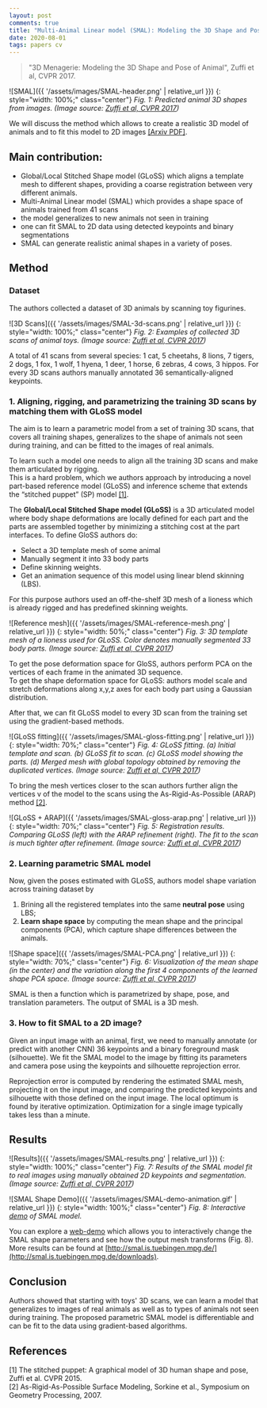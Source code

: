 ```yaml
---
layout: post
comments: true
title: "Multi-Animal Linear model (SMAL): Modeling the 3D Shape and Pose of Animals"
date: 2020-08-01
tags: papers cv
---
```



> "3D Menagerie: Modeling the 3D Shape and Pose of Animal", Zuffi et al, CVPR 2017.

<!--more-->
![SMAL]({{ '/assets/images/SMAL-header.png' | relative_url }}) 
{: style="width: 100%;" class="center"} 
*Fig. 1: Predicted animal 3D shapes from images. (Image source: [Zuffi et al, CVPR 2017](https://arxiv.org/abs/1611.07700))*

We will discuss the method which allows to create a realistic 3D model of animals and to fit this model to 2D images [[Arxiv PDF]](https://arxiv.org/abs/1611.07700). 

## Main contribution:
- Global/Local Stitched Shape model (GLoSS) which aligns a template mesh to different shapes, providing a coarse registration between very different animals.
- Multi-Animal Linear model (SMAL) which provides a shape space of animals trained from 41 scans
- the model generalizes to new animals not seen in training
- one can fit SMAL to 2D data using detected keypoints and binary segmentations
- SMAL can generate realistic animal shapes in a variety of poses.

##  Method
### Dataset
The authors collected a dataset of 3D animals by scanning toy figurines.

![3D Scans]({{ '/assets/images/SMAL-3d-scans.png' | relative_url }}) 
{: style="width: 100%;" class="center"} 
*Fig. 2: Examples of collected 3D scans of animal toys. (Image source: [Zuffi et al, CVPR 2017](https://arxiv.org/abs/1611.07700))*


A total of 41 scans from several species: 
1 cat, 5 cheetahs, 8 lions, 7 tigers, 2 dogs, 1 fox, 1 wolf, 1 hyena, 1 deer, 1 horse, 6 zebras, 4 cows, 3 hippos.
For every 3D scans authors manually annotated 36 semantically-aligned keypoints.

### 1. Aligning, rigging, and parametrizing the training 3D scans by matching them with GLoSS model
The aim is to learn a parametric model from a set of training 3D scans, that covers all training shapes, generalizes to the shape of animals not seen during training, and can be fitted to the images of real animals.

To learn such a model one needs to align all the training 3D scans and make them articulated by rigging.   
This is a hard problem, which we authors approach by introducing a novel part-based reference model (GLoSS) and inference scheme that extends the “stitched puppet” (SP) model [[1]](#1).

The **Global/Local Stitched Shape model (GLoSS)** is a 3D articulated model where body shape deformations are locally defined for each part and the parts are assembled together by minimizing a stitching cost at the part interfaces.
To define GloSS authors do:
- Select a 3D template mesh of some animal 
- Manually segment it into 33 body parts
- Define skinning weights.
- Get an animation sequence of this model using linear blend skinning (LBS).

For this purpose authors used an off-the-shelf 3D mesh of a lioness which is already rigged and has predefined skinning weights.   

![Reference mesh]({{ '/assets/images/SMAL-reference-mesh.png' | relative_url }}) 
{: style="width: 50%;" class="center"} 
*Fig. 3: 3D template mesh of a lioness used for GLoSS. Color denotes manually segmented 33 body parts. (Image source: [Zuffi et al, CVPR 2017](https://arxiv.org/abs/1611.07700))*

To get the pose deformation space for GloSS, authors perform PCA on the vertices of each frame in the animated 3D sequence.  
To get the shape deformation space for GLoSS: authors model scale and stretch deformations along x,y,z axes for each body part using a Gaussian distribution.  

After that, we can fit GLoSS model to every 3D scan from the training set using the gradient-based methods.  

![GLoSS fitting]({{ '/assets/images/SMAL-gloss-fitting.png' | relative_url }}) 
{: style="width: 70%;" class="center"} 
*Fig. 4: GLoSS fitting. (a) Initial template and scan. (b) GLoSS fit to scan. (c) GLoSS model showing the parts. (d) Merged mesh with global topology obtained by removing the duplicated vertices. (Image source: [Zuffi et al, CVPR 2017](https://arxiv.org/abs/1611.07700))*

To bring the mesh vertices closer to the scan authors further align the vertices v of the model to the scans using the As-Rigid-As-Possible (ARAP) method [[2]](#2).

![GLoSS + ARAP]({{ '/assets/images/SMAL-gloss-arap.png' | relative_url }}) 
{: style="width: 70%;" class="center"} 
*Fig. 5: Registration results. Comparing GLoSS (left)
with the ARAP refinement (right). The fit to the scan is much tighter after refinement. (Image source: [Zuffi et al, CVPR 2017](https://arxiv.org/abs/1611.07700))*


### 2. Learning parametric SMAL model
Now, given the poses estimated with GLoSS, authors model shape variation across training dataset by   
1. Brining all the registered templates into the same **neutral pose** using LBS;
2. **Learn shape space** by computing the mean shape and the principal components (PCA), which capture shape differences between the animals.

![Shape space]({{ '/assets/images/SMAL-PCA.png' | relative_url }}) 
{: style="width: 70%;" class="center"} 
*Fig. 6: Visualization of the mean shape (in the center) and the variation along the first 4 components of the learned shape PCA space. (Image source: [Zuffi et al, CVPR 2017](https://arxiv.org/abs/1611.07700))*
 
SMAL is then a function which is parametrized by shape, pose, and translation parameters. The output of SMAL is a 3D mesh.

### 3. How to fit SMAL to a 2D image? 
Given an input image with an animal, first, we need to manually annotate (or predict with another CNN) 36 keypoints and a binary foreground mask (silhouette).
We fit the SMAL model to the image by fitting its parameters and camera pose using the keypoints and silhouette reprojection error.

Reprojection error is computed by rendering the estimated SMAL mesh, projecting it on the input image, and comparing the predicted keypoints and silhouette with those defined on the input image.
The local optimum is found by iterative optimization. Optimization for a single image typically takes less than a minute.


## Results
![Results]({{ '/assets/images/SMAL-results.png' | relative_url }}) 
{: style="width: 100%;" class="center"} 
*Fig. 7: Results of the SMAL model fit to real images using manually obtained 2D keypoints and segmentation. (Image source: [Zuffi et al, CVPR 2017](https://arxiv.org/abs/1611.07700))*
 
![SMAL Shape Demo]({{ '/assets/images/SMAL-demo-animation.gif' | relative_url }}) 
{: style="width: 100%;" class="center"} 
*Fig. 8: Interactive [demo](https://dawars.me/smal/) of SMAL model.*

You can explore a [web-demo](https://dawars.me/smal/) which allows you to interactively change the SMAL shape parameters and see how the output mesh transforms (Fig. 8).  
More results can be found at [http://smal.is.tuebingen.mpg.de/](http://smal.is.tuebingen.mpg.de/downloads).

## Conclusion
Authors showed that starting with toys' 3D scans, we can learn a model that generalizes to images of real animals as well as to types of animals not seen during training.
The proposed parametric SMAL model is differentiable and can be fit to the data using gradient-based algorithms.


## References

<a name="1"></a>[1] The stitched puppet: A graphical model of 3D human shape and pose, Zuffi et al. CVPR 2015.  
<a name="2"></a>[2] As-Rigid-As-Possible Surface Modeling, Sorkine et al., Symposium on Geometry Processing, 2007.
